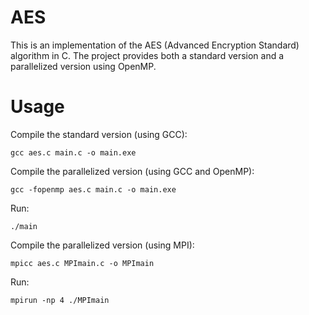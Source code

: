 AES
===

This is an implementation of the AES (Advanced Encryption Standard) algorithm in C. The project provides both a standard version and a parallelized version using OpenMP.

# Usage

Compile the standard version (using GCC): 
```shell
gcc aes.c main.c -o main.exe
```

Compile the parallelized version (using GCC and OpenMP): 
```shell
gcc -fopenmp aes.c main.c -o main.exe
```

Run:
```shell
./main
```

Compile the parallelized version (using MPI): 
```shell
mpicc aes.c MPImain.c -o MPImain
```

Run:
```shell
mpirun -np 4 ./MPImain
```